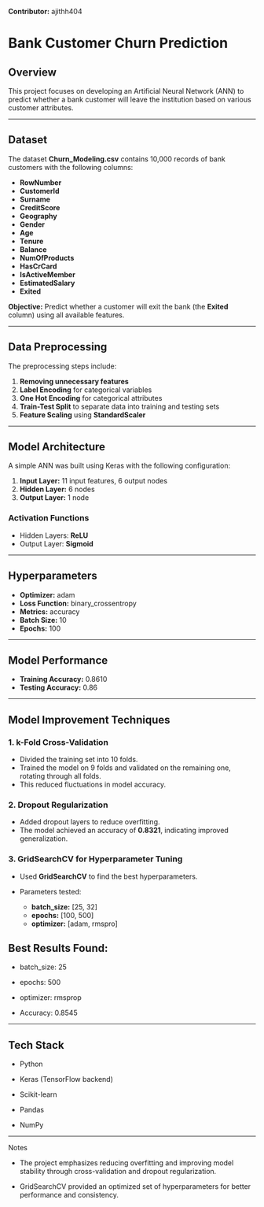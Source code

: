 **Contributor:** ajithh404

# Bank Customer Churn Prediction

## Overview

This project focuses on developing an Artificial Neural Network (ANN) to predict whether a bank customer will leave the institution based on various customer attributes.

---

## Dataset

The dataset **Churn_Modeling.csv** contains 10,000 records of bank customers with the following columns:

* **RowNumber**
* **CustomerId**
* **Surname**
* **CreditScore**
* **Geography**
* **Gender**
* **Age**
* **Tenure**
* **Balance**
* **NumOfProducts**
* **HasCrCard**
* **IsActiveMember**
* **EstimatedSalary**
* **Exited**

**Objective:** Predict whether a customer will exit the bank (the **Exited** column) using all available features.

---

## Data Preprocessing

The preprocessing steps include:

1. **Removing unnecessary features**
2. **Label Encoding** for categorical variables
3. **One Hot Encoding** for categorical attributes
4. **Train-Test Split** to separate data into training and testing sets
5. **Feature Scaling** using **StandardScaler**

---

## Model Architecture

A simple ANN was built using Keras with the following configuration:

1. **Input Layer:** 11 input features, 6 output nodes
2. **Hidden Layer:** 6 nodes
3. **Output Layer:** 1 node

### Activation Functions

* Hidden Layers: **ReLU**
* Output Layer: **Sigmoid**

---

## Hyperparameters

* **Optimizer:** adam
* **Loss Function:** binary_crossentropy
* **Metrics:** accuracy
* **Batch Size:** 10
* **Epochs:** 100

---

## Model Performance

* **Training Accuracy:** 0.8610
* **Testing Accuracy:** 0.86

---

## Model Improvement Techniques

### 1. k-Fold Cross-Validation

* Divided the training set into 10 folds.
* Trained the model on 9 folds and validated on the remaining one, rotating through all folds.
* This reduced fluctuations in model accuracy.

### 2. Dropout Regularization

* Added dropout layers to reduce overfitting.
* The model achieved an accuracy of **0.8321**, indicating improved generalization.

### 3. GridSearchCV for Hyperparameter Tuning

* Used **GridSearchCV** to find the best hyperparameters.
* Parameters tested:

  * **batch_size:** [25, 32]
  * **epochs:** [100, 500]
  * **optimizer:** [adam, rmspro]
 
  
## Best Results Found:

* batch_size: 25

* epochs: 500

* optimizer: rmsprop

* Accuracy: 0.8545

---
## Tech Stack

* Python

* Keras (TensorFlow backend)

* Scikit-learn

* Pandas

* NumPy

---
Notes

* The project emphasizes reducing overfitting and improving model stability through cross-validation and dropout regularization.

* GridSearchCV provided an optimized set of hyperparameters for better performance and consistency.
